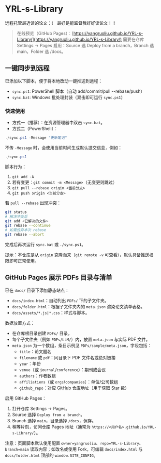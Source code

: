 # YRL-s-Library
远程托管最近读的论文：）
最好是能监督我好好读论文！！

> 在线预览（GitHub Pages）：[https://yangruoliu.github.io/YRL-s-Library/](https://yangruoliu.github.io/YRL-s-Library/)
> 需要在仓库 Settings → Pages 启用：Source 选 Deploy from a branch，Branch 选 main，Folder 选 /docs。

## 一键同步到远程

已添加以下脚本，便于将本地改动一键推送到远程：

- `sync.ps1`: PowerShell 脚本（自动 add/commit/pull --rebase/push）
- `sync.bat`: Windows 批处理封装（双击即可运行 `sync.ps1`）

### 快速使用

- 方式一（推荐）：在资源管理器中双击 `sync.bat`。
- 方式二（PowerShell）：

```powershell
./sync.ps1 -Message "更新笔记"
```

不传 `-Message` 时，会使用当前时间生成默认提交信息，例如：

```powershell
./sync.ps1
```

脚本行为：

1. `git add -A`
2. 若有变更：`git commit -m <Message>`（无变更则跳过）
3. `git pull --rebase origin <当前分支>`
4. `git push origin <当前分支>`

若 `pull --rebase` 出现冲突：

```bash
git status
# 解决冲突后
git add <已解决的文件>
git rebase --continue
# 如需放弃本次 rebase
git rebase --abort
```

完成后再次运行 `sync.bat` 或 `./sync.ps1`。

提示：本仓库是从 `origin` 克隆而来（`git remote -v` 可查看），默认具备推送权限即可正常使用。

## GitHub Pages 展示 PDFs 目录与清单

已在 `docs/` 目录下添加静态站点：

- `docs/index.html`：自动列出 `PDFs/` 下的子文件夹。
- `docs/folder.html`：根据子文件夹内的 `meta.json` 渲染论文清单表格。
- `docs/assets/*.js|*.css`：样式与脚本。

数据放置方式：

- 在仓库根目录创建 `PDFs/` 目录。
- 每个子文件夹（例如 `PDFs/LLM/`）内，放置 `meta.json` 与实际 PDF 文件。
- `meta.json` 为一个数组，条目示例见 `PDFs/sample/meta.json`，字段包括：
  - `title`：论文题名
  - `filename` 或 `pdf`：同目录下 PDF 文件名或绝对链接
  - `year`：年份
  - `venue`（或 `journal`/`conference`）：期刊或会议
  - `authors`：作者数组
  - `affiliations`（或 `orgs`/`companies`）：单位/公司数组
  - `github_repo`：对应 GitHub 仓库地址（用于获取 Star 数）

启用 GitHub Pages：

1. 打开仓库 Settings → Pages。
2. Source 选择 `Deploy from a branch`。
3. Branch 选择 `main`，目录选择 `/docs`，保存。
4. 稍等片刻，访问仓库 Pages 地址（通常为 `https://<用户名>.github.io/YRL-s-Library/`）。

注意：页面脚本默认使用配置 `owner=yangruoliu`、`repo=YRL-s-Library`、`branch=main` 读取内容；如改名或使用 Fork，可编辑 `docs/index.html` 与 `docs/folder.html` 顶部的 `window.SITE_CONFIG`。